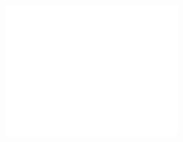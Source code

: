 [<img align="left" width="400" src="https://github.com/schneiderlin/schneiderlin/blob/master/github-metrics.svg">](https://github.com/schneiderlin/schneiderlin)